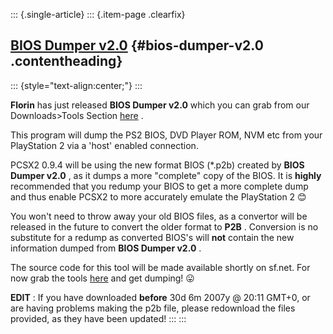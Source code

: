 ::: {.single-article}
::: {.item-page .clearfix}
## [BIOS Dumper v2.0](/145-bios-dumper-v2-0.html) {#bios-dumper-v2.0 .contentheading}

::: {style="text-align:center;"}
:::

**Florin** has just released **BIOS Dumper v2.0** which you can grab
from our Downloads>Tools Section
[here](/download/releases/tools/viewcategory/14-tools.html) .


This program will dump the PS2 BIOS, DVD Player ROM, NVM etc from your
PlayStation 2 via a 'host' enabled connection.

PCSX2 0.9.4 will be using the new format BIOS (*.p2b) created by **BIOS
Dumper v2.0** , as it dumps a more "complete" copy of the BIOS. It is
**highly** recommended that you redump your BIOS to get a more complete
dump and thus enable PCSX2 to more accurately emulate the PlayStation 2
😊

You won't need to throw away your old BIOS files, as a convertor will
be released in the future to convert the older format to **P2B** .
Conversion is no substitute for a redump as converted BIOS's will
**not** contain the new information dumped from **BIOS Dumper v2.0** .

The source code for this tool will be made available shortly on sf.net.
For now grab the tools
[here](/download/releases/tools/viewcategory/14-tools.html) and get
dumping!
😛

**EDIT** : If you have downloaded **before** 30d 6m 2007y @ 20:11 GMT+0,
or are having problems making the p2b file, please redownload the files
provided, as they have been updated!
:::
:::
